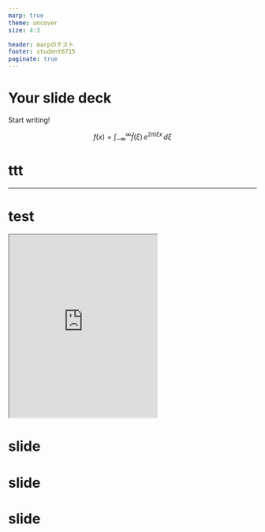 ```yaml
---
marp: true
theme: uncover
size: 4:3

header: marpのテスト
footer: student6715
paginate: true
---
```


<!--
headingDivider: 1
-->

# Your slide deck

Start writing!

$$
f(x) = \int_{-\infty}^\infty
    \hat f(\xi)\,e^{2 \pi i \xi x}
    \,d\xi
$$



# ttt
---


# test

<div>
<iframe width="300" height="371" src="https://lichess.org/study/embed/Kqe4S33B/V4mj54mh"></iframe>
</div>


# slide

# slide

# slide
